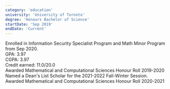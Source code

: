 ```yaml
---
category: 'education'
university: 'University of Toronto'
degree: 'Honours Bachelor of Science'
startDate: 'Sep 2019'
endDate: 'Current'
---
```


Enrolled in Information Security Specialist Program and Math Minor Program from Sep 2020. <br>
GPA: 3.97 <br>
CGPA: 3.97 <br>
Credit earned: 11.0/20.0 <br>
Awarded Mathematical and Computational Sciences Honour Roll 2019-2020 <br>
Named a Dean's List Scholar for the 2021-2022 Fall-Winter Session. <br>
Awarded Mathematical and Computational Sciences Honour Roll 2020-2021 <br>
